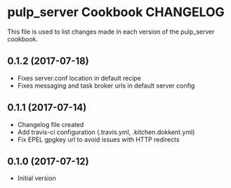 # pulp_server Cookbook CHANGELOG

This file is used to list changes made in each version of the pulp_server cookbook.

## 0.1.2 (2017-07-18)

- Fixes server.conf location in default recipe
- Fixes messaging and task broker urls in default server config

## 0.1.1 (2017-07-14)

- Changelog file created
- Add travis-ci configuration (.travis.yml, .kitchen.dokkent.yml)
- Fix EPEL gpgkey url to avoid issues with HTTP redirects

## 0.1.0 (2017-07-12)

- Initial version
